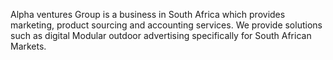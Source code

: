 Alpha ventures Group is a business in South Africa which provides marketing, product sourcing and accounting services.
We provide solutions such as digital Modular outdoor advertising specifically for South African Markets. 
